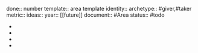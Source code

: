 done:: number
template:: area template
identity:: 
archetype:: #giver,#taker
metric:: 
ideas:: 
year:: [[future]]
document:: #Area
status:: #todo

-
-
-
-